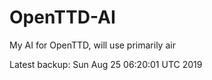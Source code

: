 # OpenTTD-AI
My AI for OpenTTD, will use primarily air

Latest backup: Sun Aug 25 06:20:01 UTC 2019
